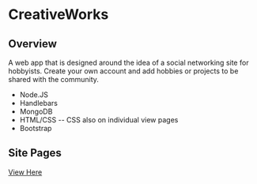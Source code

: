 # CreativeWorks

## Overview
A web app that is designed around the idea of a social networking site for hobbyists. Create your own account and add hobbies or projects to be shared with the community.

- Node.JS
- Handlebars
- MongoDB
- HTML/CSS -- CSS also on individual view pages
- Bootstrap

## Site Pages
[View Here](/views/README.md)
